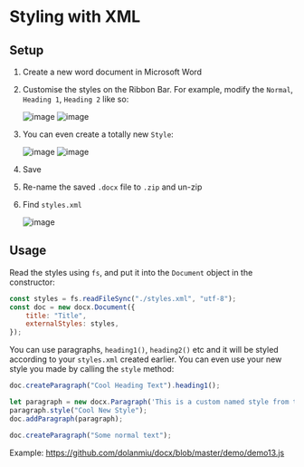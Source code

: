 # Styling with XML

## Setup

1.  Create a new word document in Microsoft Word
2.  Customise the styles on the Ribbon Bar.
    For example, modify the `Normal`, `Heading 1`, `Heading 2` like so:

    ![image](https://user-images.githubusercontent.com/2917613/41195113-65edebfa-6c1f-11e8-97b4-77de2d60044a.png)
    ![image](https://user-images.githubusercontent.com/2917613/41195126-ca99c36c-6c1f-11e8-9e58-19e5f69b3b87.png)

3.  You can even create a totally new `Style`:

    ![image](https://user-images.githubusercontent.com/2917613/41195135-f0f7862a-6c1f-11e8-8be4-dd6d8fe5be03.png)
    ![image](https://user-images.githubusercontent.com/2917613/41195139-0ec52130-6c20-11e8-8fae-f6b44b43fdf8.png)

4.  Save
5.  Re-name the saved `.docx` file to `.zip` and un-zip
6.  Find `styles.xml`

    ![image](https://user-images.githubusercontent.com/2917613/41195178-bb9ba9c4-6c20-11e8-850e-a7a6ada9a2f6.png)

## Usage

Read the styles using `fs`, and put it into the `Document` object in the constructor:

```js
const styles = fs.readFileSync("./styles.xml", "utf-8");
const doc = new docx.Document({
    title: "Title",
    externalStyles: styles,
});
```

You can use paragraphs, `heading1()`, `heading2()` etc and it will be styled according to your `styles.xml` created earlier. You can even use your new style you made by calling the `style` method:

```js
doc.createParagraph("Cool Heading Text").heading1();

let paragraph = new docx.Paragraph('This is a custom named style from the template "Cool New Style"');
paragraph.style("Cool New Style");
doc.addParagraph(paragraph);

doc.createParagraph("Some normal text");
```

Example: https://github.com/dolanmiu/docx/blob/master/demo/demo13.js
